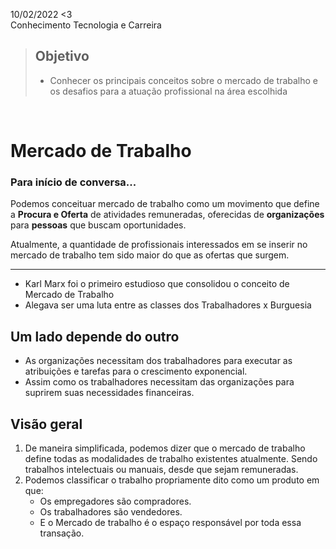 10/02/2022 <3 <br>
Conhecimento Tecnologia e Carreira

>## Objetivo
>- Conhecer os principais conceitos sobre o mercado de trabalho e os desafios para a atuação profissional na área escolhida
<br>

# Mercado de Trabalho

### Para início de conversa...
Podemos conceituar mercado de trabalho como um movimento que define a **Procura e Oferta** de atividades remuneradas, oferecidas de **organizações** para **pessoas** que buscam oportunidades.

Atualmente, a quantidade de profissionais interessados em se inserir no mercado de trabalho tem sido maior do que as ofertas que surgem.
<hr>

- Karl Marx foi o primeiro estudioso que consolidou o conceito de Mercado de Trabalho
- Alegava ser uma luta entre as classes dos Trabalhadores x Burguesia

## Um lado depende do outro
- As organizações necessitam dos trabalhadores para executar as atribuições e tarefas para o crescimento exponencial.
- Assim como os trabalhadores necessitam das organizações para suprirem suas necessidades financeiras.

## Visão geral
1. De maneira simplificada, podemos dizer que o mercado de trabalho define todas as modalidades de trabalho existentes atualmente. Sendo trabalhos intelectuais ou manuais, desde que sejam remuneradas.
2. Podemos classificar o trabalho propriamente dito como um produto em que:
    - Os empregadores são compradores.
    - Os trabalhadores são vendedores.
    - E o Mercado de trabalho é o espaço responsável por toda essa transação.
